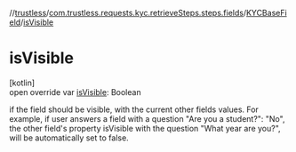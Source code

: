 //[trustless](../../../index.md)/[com.trustless.requests.kyc.retrieveSteps.steps.fields](../index.md)/[KYCBaseField](index.md)/[isVisible](is-visible.md)

# isVisible

[kotlin]\
open override var [isVisible](is-visible.md): Boolean

if the field should be visible, with the current other fields values. For example, if user answers a field with a question &quot;Are you a student?&quot;: &quot;No&quot;, the other field's property isVisible with the question &quot;What year are you?&quot;, will be automatically set to false.

